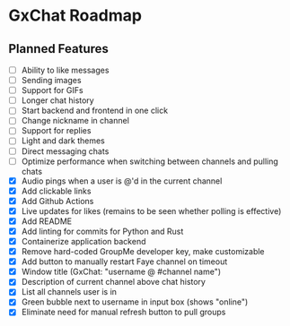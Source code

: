 # GxChat Roadmap

## Planned Features
- [ ] Ability to like messages
- [ ] Sending images
- [ ] Support for GIFs
- [ ] Longer chat history
- [ ] Start backend and frontend in one click
- [ ] Change nickname in channel
- [ ] Support for replies
- [ ] Light and dark themes
- [ ] Direct messaging chats
- [ ] Optimize performance when switching between channels and pulling chats
- [x] Audio pings when a user is @'d in the current channel
- [x] Add clickable links
- [x] Add Github Actions
- [x] Live updates for likes (remains to be seen whether polling is effective)
- [x] Add README
- [x] Add linting for commits for Python and Rust
- [x] Containerize application backend
- [x] Remove hard-coded GroupMe developer key, make customizable
- [x] Add button to manually restart Faye channel on timeout
- [x] Window title (GxChat: "username @ #channel name")
- [x] Description of current channel above chat history
- [x] List all channels user is in
- [x] Green bubble next to username in input box (shows "online")
- [x] Eliminate need for manual refresh button to pull groups
